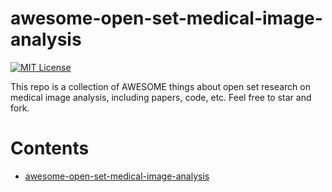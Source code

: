 # awesome-open-set-medical-image-analysis

[![MIT License](https://img.shields.io/badge/license-MIT-green.svg)](https://opensource.org/licenses/MIT) 

This repo is a collection of AWESOME things about open set research on medical image analysis, including papers, code, etc. Feel free to star and fork.

# Contents
- [awesome-open-set-medical-image-analysis](#awesome-open-set-medical-image-analysis)

